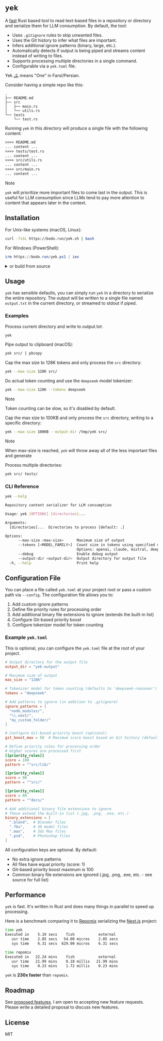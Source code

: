 # `yek`

A [fast](#performance) Rust based tool to read text-based files in a repository or directory and serialize them for LLM consumption. By default, the tool:

- Uses `.gitignore` rules to skip unwanted files.
- Uses the Git history to infer what files are important.
- Infers additional ignore patterns (binary, large, etc.).
- Automatically detects if output is being piped and streams content instead of writing to files.
- Supports processing multiple directories in a single command.
- Configurable via a `yek.toml` file.

Yek <a href="https://fa.wikipedia.org/wiki/۱">يک</a> means "One" in Farsi/Persian.

Consider having a simple repo like this:

```
.
├── README.md
├── src
│   ├── main.rs
│   └── utils.rs
└── tests
    └── test.rs
```

Running `yek` in this directory will produce a single file with the following content:

```txt
>>>> README.md
... content ...
>>>> tests/test.rs
... content ...
>>>> src/utils.rs
... content ...
>>>> src/main.rs
... content ...
```

> [!NOTE]  
> `yek` will prioritize more important files to come last in the output. This is useful for LLM consumption since LLMs tend to pay more attention to content that appears later in the context.

## Installation

For Unix-like systems (macOS, Linux):

<!-- LINUX_INSTALLATION_BEGIN -->

```bash
curl -fsSL https://bodo.run/yek.sh | bash
```

<!-- LINUX_INSTALLATION_END -->

For Windows (PowerShell):

<!-- WINDOWS_INSTALLATION_BEGIN -->

```powershell
irm https://bodo.run/yek.ps1 | iex
```

<!-- WINDOWS_INSTALLATION_END -->

<details>
<summary style="cursor: pointer;">or build from source</summary>

1. [Install Rust](https://www.rust-lang.org/tools/install).
2. Clone this repository.
3. Run `make macos` or `make linux` to build for your platform (both run `cargo build --release`).
4. Add to your PATH:

```bash
export PATH=$(pwd)/target/release:$PATH
```

</details>

## Usage

`yek` has sensible defaults, you can simply run `yek` in a directory to serialize the entire repository. The output will be written to a single file named `output.txt` in the current directory, or streamed to stdout if piped.

### Examples

Process current directory and write to output.txt:

```bash
yek
```

Pipe output to clipboard (macOS):

```bash
yek src/ | pbcopy
```

Cap the max size to 128K tokens and only process the `src` directory:

```bash
yek --max-size 128K src/
```

Do actual token counting and use the `deepseek` model tokenizer:

```bash
yek --max-size 128K --tokens deepseek
```

> [!NOTE]
> Token counting can be slow, so it's disabled by default.

Cap the max size to 100KB and only process the `src` directory, writing to a specific directory:

```bash
yek --max-size 100KB --output-dir /tmp/yek src/
```

> [!NOTE]
> When max-size is reached, `yek` will throw away all of the less important files and generate

Process multiple directories:

```bash
yek src/ tests/
```

### CLI Reference

```bash
yek --help

Repository content serializer for LLM consumption

Usage: yek [OPTIONS] [directories]...

Arguments:
  [directories]...  Directories to process [default: .]

Options:
      --max-size <max-size>      Maximum size of output
      --tokens [<MODEL_FAMILY>]  Count size in tokens using specified model family.
                                 Options: openai, claude, mistral, deepseek, llama [default: openai]
      --debug                    Enable debug output
      --output-dir <output-dir>  Output directory for output file
  -h, --help                     Print help
```

## Configuration File

You can place a file called `yek.toml` at your project root or pass a custom path via `--config`. The configuration file allows you to:

1. Add custom ignore patterns
2. Define file priority rules for processing order
3. Add additional binary file extensions to ignore (extends the built-in list)
4. Configure Git-based priority boost
5. Configure tokenizer model for token counting

### Example `yek.toml`

This is optional, you can configure the `yek.toml` file at the root of your project.

```toml
# Output directory for the output file
output_dir = "yek-output"

# Maximum size of output
max_size = "128K"

# Tokenizer model for token counting (defaults to 'deepseek-reasoner')
tokens = "deepseek"

# Add patterns to ignore (in addition to .gitignore)
ignore_patterns = [
  "node_modules/",
  "\\.next/",
  "my_custom_folder/"
]

# Configure Git-based priority boost (optional)
git_boost_max = 50  # Maximum score boost based on Git history (default: 100)

# Define priority rules for processing order
# Higher scores are processed first
[[priority_rules]]
score = 100
pattern = "^src/lib/"

[[priority_rules]]
score = 90
pattern = "^src/"

[[priority_rules]]
score = 80
pattern = "^docs/"

# Add additional binary file extensions to ignore
# These extend the built-in list (.jpg, .png, .exe, etc.)
binary_extensions = [
  ".blend",  # Blender files
  ".fbx",    # 3D model files
  ".max",    # 3ds Max files
  ".psd",    # Photoshop files
]
```

All configuration keys are optional. By default:

- No extra ignore patterns
- All files have equal priority (score: 1)
- Git-based priority boost maximum is 100
- Common binary file extensions are ignored (.jpg, .png, .exe, etc. - see source for full list)

## Performance

`yek` is fast. It's written in Rust and does many things in parallel to speed up processing.

Here is a benchmark comparing it to [Repomix](https://github.com/yamadashy/repomix) serializing the [Next.js](https://github.com/vercel/next.js) project:

```bash
time yek
Executed in    5.19 secs    fish           external
   usr time    2.85 secs   54.00 micros    2.85 secs
   sys time    6.31 secs  629.00 micros    6.31 secs
```

```bash
time repomix
Executed in   22.24 mins    fish           external
   usr time   21.99 mins    0.18 millis   21.99 mins
   sys time    0.23 mins    1.72 millis    0.23 mins
```

`yek` is **230x faster** than `repomix`.

## Roadmap

See [proposed features](https://github.com/bodo-run/yek/issues?q=type:%22Feature%22). I am open to accepting new feature requests. Please write a detailed proposal to discuss new features.

## License

MIT

